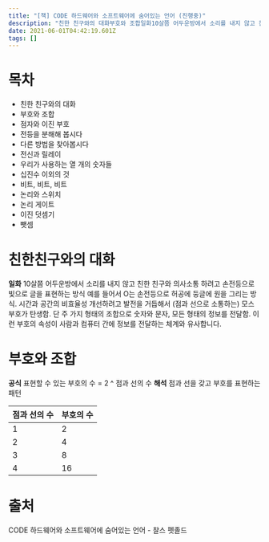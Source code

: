 ```yaml
---
title: "[책] CODE 하드웨어와 소프트웨어에 숨어있는 언어 (진행중)"
description: "친한 친구와의 대화부호와 조합일화10살쯤 어두운방에서 소리를 내지 않고 친한 친구와 의사소통 하려고 손전등으로 빛으로 글을 표현하는 방식 예를 들어서 O는 손전등으로 허공에 둥글에 원을 그리는 방식. 시간과 공간의 비효율성 개선하려고 발전을 거듭해서 (점과 선으로 소통"
date: 2021-06-01T04:42:19.601Z
tags: []
---
```

# 목차
- 친한 친구와의 대화
- 부호와 조합
- 점자와 이진 부호
- 전등을 분해해 봅시다
- 다른 방법을 찾아봅시다
- 전신과 릴레이
- 우리가 사용하는 열 개의 숫자들
- 십진수 이외의 것
- 비트, 비트, 비트
- 논리와 스위치
- 논리 게이트
- 이진 덧셈기
- 뺏셈

# 친한친구와의 대화
**일화**
10살쯤 어두운방에서 소리를 내지 않고 친한 친구와 의사소통 하려고 손전등으로 빛으로 글을 표현하는 방식 예를 들어서 O는 손전등으로 허공에 둥글에 원을 그리는 방식. 시간과 공간의 비효율성 개선하려고 발전을 거듭해서 (점과 선으로 소통하는) 모스부호가 탄생함. 단 주 가지 형태의 조합으로 숫자와 문자, 모든 형태의 정보를 전달함.
이런 부호의 속성이 사람과 컴퓨터 간에 정보를 전달하는 체계와 유사합니다.

# 부호와 조합
**공식**
표현할 수 있는 부호의 수  = 2 ^ 점과 선의 수 
**해석**
점과 선을 갖고 부호를 표현하는 패턴

| 점과 선의 수  | 부호의 수  |  
|---|---|
| 1 | 2 |  
| 2 | 4 |  
| 3 | 8 |   
| 4 | 16 |   



# 출처
CODE 하드웨어와 소프트웨어에 숨어있는 언어 - 찰스 펫졸드